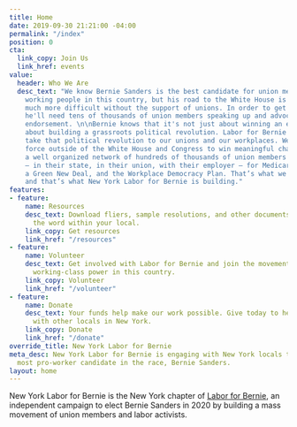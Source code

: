 ```yaml
---
title: Home
date: 2019-09-30 21:21:00 -04:00
permalink: "/index"
position: 0
cta:
  link_copy: Join Us
  link_href: events
value:
  header: Who We Are
  desc_text: "We know Bernie Sanders is the best candidate for union members and and
    working people in this country, but his road to the White House is going to be
    much more difficult without the support of unions. In order to get that support,
    he'll need tens of thousands of union members speaking up and advocating for an
    endorsement. \n\nBernie knows that it's not just about winning an election, but
    about building a grassroots political revolution. Labor for Bernie's role is to
    take that political revolution to our unions and our workplaces. We need an organized
    force outside of the White House and Congress to win meaningful change. Imagine
    a well organized network of hundreds of thousands of union members ready to fight
    — in their state, in their union, with their employer — for Medicare for All,
    a Green New Deal, and the Workplace Democracy Plan. That’s what we need to build,
    and that’s what New York Labor for Bernie is building."
features:
- feature:
    name: Resources
    desc_text: Download fliers, sample resolutions, and other documents to help spread
      the word within your local.
    link_copy: Get resources
    link_href: "/resources"
- feature:
    name: Volunteer
    desc_text: Get involved with Labor for Bernie and join the movement to strengthen
      working-class power in this country.
    link_copy: Volunteer
    link_href: "/volunteer"
- feature:
    name: Donate
    desc_text: Your funds help make our work possible. Give today to help us connect
      with other locals in New York.
    link_copy: Donate
    link_href: "/donate"
override_title: New York Labor for Bernie
meta_desc: New York Labor for Bernie is engaging with New York locals to support the
  most pro-worker candidate in the race, Bernie Sanders.
layout: home
---
```


New York Labor for Bernie is the New York chapter of [Labor for Bernie](https://laborforbernie2020.org), an independent campaign to elect Bernie Sanders in 2020 by building a mass movement of union members and labor activists.